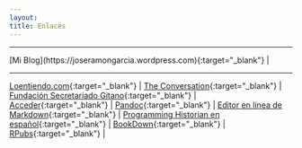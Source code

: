 ```yaml
---
layout: 
title: Enlaces
---
```


<hr size="5px" color="#268BD4" />
[Mi Blog](https://joseramongarcia.wordpress.com){:target="_blank"} |

<hr size="5px" color="#268BD4" />

[Loentiendo.com](https://loentiendo.com/){:target="_blank"}  |
[The Conversation](https://theconversation.com/es){:target="_blank"}  |
[Fundación Secretariado Gitano](https://www.gitanos.org/){:target="_blank"}  |
[Acceder](https://www.accederempresas.com/){:target="_blank"}  |
[Pandoc](https://pandoc.org){:target="_blank"}  |
[Editor en línea de Markdown](https://jbt.github.io/markdown-editor/){:target="_blank"}  |
[Programming Historian en español](https://programminghistorian.org/es/){:target="_blank"} |
[BookDown](https://bookdown.org){:target="_blank"} |
[RPubs](https://rpubs.com){:target="_blank"} |